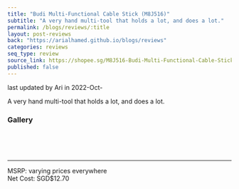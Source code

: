 ```yaml
---
title: "Budi Multi-Functional Cable Stick (M8J516)"
subtitle: "A very hand multi-tool that holds a lot, and does a lot."
permalink: /blogs/reviews/:title
layout: post-reviews
back: "https://arialhamed.github.io/blogs/reviews"
categories: reviews
seq_type: review
source_link: https://shopee.sg/M8J516-Budi-Multi-Functional-Cable-Stick-support-USB-Memory-Reader-Phone-KIT-TF-card-SIM-V3A0-i.6119894.7765402189
published: false
---
```


<timestamp>last updated by Ari in 2022-Oct-</timestamp>

A very hand multi-tool that holds a lot, and does a lot. 

### Gallery

<br><br><br><hr>
MSRP: varying prices everywhere<br>
Net Cost: SGD$12.70